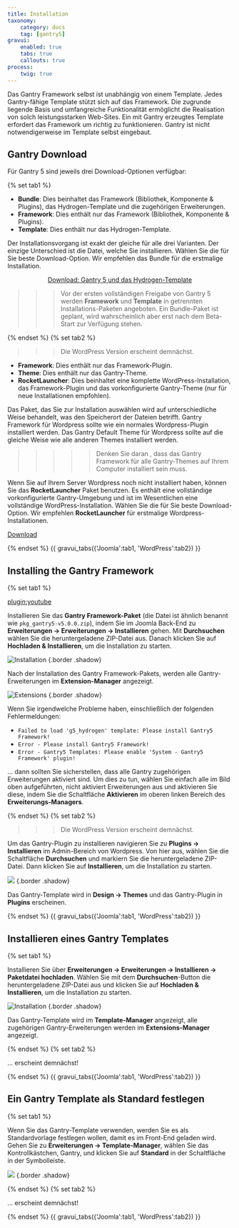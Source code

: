 ```yaml
---
title: Installation
taxonomy:
    category: docs
    tag: [gantry5]
gravui:
    enabled: true
    tabs: true
    callouts: true
process:
    twig: true
---
```


Das Gantry Framework selbst ist unabhängig von einem Template. Jedes Gantry-fähige Template stützt sich auf das Framework. Die zugrunde liegende Basis und umfangreiche Funktionalität ermöglicht die Realisation von solch leistungsstarken Web-Sites. Ein mit Gantry erzeugtes Template erfordert das Framework um richtig zu funktionieren. Gantry ist nicht notwendigerweise im Template selbst eingebaut.

Gantry Download
------------------

Für Gantry 5 sind jeweils drei Download-Optionen verfügbar:

{% set tab1 %}

* **Bundle**: Dies beinhaltet das Framework (Bibliothek, Komponente & Plugins), das Hydrogen-Template und die zugehörigen Erweiterungen.
* **Framework**: Dies enthält nur das Framework (Bibliothek, Komponente & Plugins).
* **Template**: Dies enthält nur das Hydrogen-Template.

Der Installationsvorgang ist exakt der gleiche für alle drei Varianten. Der einzige Unterschied ist die Datei, welche Sie installieren. Wählen Sie die für Sie beste Download-Option. Wir empfehlen das Bundle für die erstmalige Installation.

<div align="center"><a href="http://gantry.org/downloads" class="button"><i class="fa fa-fw fa-download"></i> Download: Gantry 5 und das Hydrogen-Template</a></div>

>>> Vor der ersten vollständigen Freigabe von Gantry 5 werden **Framework** und **Template** in getrennten Installations-Paketen angeboten. Ein Bundle-Paket ist geplant, wird wahrscheinlich aber erst nach dem Beta-Start zur Verfügung stehen.

{% endset %}
{% set tab2 %}

>>> Die WordPress Version erscheint demnächst.

* __Framework__: Dies enthält nur das Framework-Plugin.
* __Theme__: Dies enthält nur das Gantry-Theme.
* __RocketLauncher__: Dies beinhaltet eine komplette WordPress-Installation, das Framework-Plugin und das vorkonfigurierte Gantry-Theme (nur für neue Instal­la­tio­nen empfohlen).

Das Paket, das Sie zur Installation auswählen wird auf unterschiedliche Weise behandelt, was den Speicherort der Dateien betrifft. Gantry Framework für Wordpress sollte wie ein normales Wordpress-Plugin installiert werden. Das Gantry Default Theme für Wordpress sollte auf die gleiche Weise wie alle anderen Themes installiert werden. 

>>>>> Denken Sie daran , dass das Gantry Framework für alle Gantry-Themes auf Ihrem Computer installiert sein muss.

Wenn Sie auf Ihrem Server Wordpress noch nicht installiert haben, können Sie das **RocketLauncher** Paket benutzen. Es enthält eine vollständige vorkonfigurierte Gantry-Umgebung und ist im Wesentlichen eine vollständige WordPress-Installation. Wählen Sie die für Sie beste Download-Option. Wir empfehlen **RocketLauncher** für erstmalige Wordpress-Installationen.

<a href="http://www.gantry-framework.org/download#wordpress" class="button"><i class="fa fa-fw fa-download"></i> Download</a>

{% endset %}
{{ gravui_tabs({'Joomla':tab1, 'WordPress':tab2}) }}

## Installing the Gantry Framework

{% set tab1 %}

[plugin:youtube](https://www.youtube.com/watch?v=zCH10qrxPSc)

Installieren Sie das **Gantry Framework-Paket** (die Datei ist ähnlich benannt wie `pkg_gantry5-v5.0.0.zip`), indem Sie im Joomla Back-End zu **Erweiterungen → Erweiterungen → Installieren** gehen. Mit **Durchsuchen** wählen Sie die heruntergeladene ZIP-Datei aus. Danach klicken Sie auf **Hochladen & Installieren**, um die Installation zu starten.

![Installation](install-template_joomla.jpeg) {.border .shadow}

Nach der Installation des Gantry Framework-Pakets, werden alle Gantry-Erweiterungen im **Extension-Manager** angezeigt.

![Extensions](gantry_extensions.png) {.border .shadow}

Wenn Sie irgendwelche Probleme haben, einschließlich der folgenden Fehlermeldungen:

* `Failed to load 'g5_hydrogen' template: Please install Gantry5 Framework!` 
* `Error - Please install Gantry5 Framework!`
* `Error - Gantry5 Templates: Please enable 'System - Gantry5 Framework' plugin!`

... dann sollten Sie sicherstellen, dass alle Gantry zugehörigen Erweiterungen aktiviert sind. Um dies zu tun, wählen Sie einfach alle im Bild oben aufgeführten, nicht aktiviert Erweiterungen aus und aktivieren Sie diese, indem Sie die Schaltfläche **Aktivieren** im oberen linken Bereich des **Erweiterungs-Managers**.

{% endset %}
{% set tab2 %}

>>> Die WordPress Version erscheint demnächst.

Um das Gantry-Plugin zu installieren navigieren Sie zu **Plugins → Installieren** im Admin-Bereich von Wordpress. Von hier aus, wählen Sie die Schaltfläche **Durchsuchen** und markiern Sie die heruntergeladene ZIP-Datei. Dann klicken Sie auf **Installieren**, um die Installation zu starten.

![](install-upload_wp.jpg) {.border .shadow}

Das Gantry-Template wird in **Design → Themes** und das Gantry-Plugin in **Plugins** erscheinen.

{% endset %}
{{ gravui_tabs({'Joomla':tab1, 'WordPress':tab2}) }}

## Installieren eines Gantry Templates

{% set tab1 %}

Installieren Sie über **Erweiterungen → Erweiterungen → Installieren → Paketdatei hochladen**. Wählen Sie mit dem **Durchsuchen**-Button die heruntergeladene ZIP-Datei aus und klicken Sie auf **Hochladen & Installieren**, um die Installation zu starten.

![Installation](install-template_joomla.jpeg) {.border .shadow}

Das Gantry-Template wird im **Template-Manager** angezeigt, alle zugehörigen Gantry-Er­wei­te­rungen werden im **Extensions-Manager** angezeigt.

{% endset %}
{% set tab2 %}

... erscheint demnächst!

{% endset %}
{{ gravui_tabs({'Joomla':tab1, 'WordPress':tab2}) }}

## Ein Gantry Template als Standard festlegen

{% set tab1 %}

Wenn Sie das Gantry-Template verwenden, werden Sie es als Standardvorlage festlegen wollen, damit es im Front-End geladen wird. Gehen Sie zu **Erweiterungen → Template-Manager**, wählen Sie das Kontrollkästchen, Gantry, und klicken Sie auf **Standard** in der Schaltfläche in der Symbolleiste.

![](gantry_default.png) {.border .shadow}

{% endset %}
{% set tab2 %}

... erscheint demnächst!

{% endset %}
{{ gravui_tabs({'Joomla':tab1, 'WordPress':tab2}) }}
